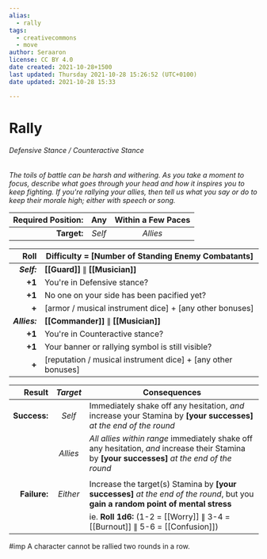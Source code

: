 ```yaml
---
alias:
  - rally
tags:
  - creativecommons
  - move
author: Seraaron
license: CC BY 4.0
date created: 2021-10-28+1500
last updated: Thursday 2021-10-28 15:26:52 (UTC+0100)
date updated: 2021-10-28 15:33

---
```


# Rally

###### Defensive Stance / Counteractive Stance

_The toils of battle can be harsh and withering. As you take a moment to focus, describe what goes through your head and how it inspires you to keep fighting. If you're rallying your allies, then tell us what you say or do to keep their morale high; either with speech or song._

| **Required Position:** |   Any  | Within a Few Paces |
| ---------------------: | :----: | :------------------------------------: |
|                **Target:** | _Self_ |                _Allies_                |

|          Roll | Difficulty = [Number of Standing Enemy Combatants]    |
| ------------: | ----------------------------------------------------- |
|   _**Self:**_ | **[[Guard]]**  ∥ **[[Musician]]**                     |
|        **+1** | You're in Defensive stance?                           |
|        **+1** | No one on your side has been pacified yet?            |
|        **+** | [armor / musical instrument dice]  + [any other bonuses]      |
| _**Allies:**_ | **[[Commander]]** ∥ **[[Musician]]**                  |
|        **+1** | You're in Counteractive stance?                       |
|        **+1** | Your banner or rallying symbol is still visible?      |
|        **+** | [reputation / musical instrument dice]  + [any other bonuses] |

|       Result | *Target* | Consequences                                                                                                                                   |
| ------------:|:--------:| ---------------------------------------------------------------------------------------------------------------------------------------------- |
| **Success:** |  _Self_  | Immediately shake off any hesitation, *and* increase your Stamina by **[your successes]** *at the end of the round*                            |
|              | _Allies_ | _All allies within range_ immediately shake off any hesitation, *and* increase their Stamina by **[your successes]** *at the end of the round* |
|              |          |                                                                                                                                                |
| **Failure:** | _Either_ | Increase the target(s) Stamina by **[your successes]** *at the end of the round*, but you **gain a random point of mental stress**                   |
|              |          | ie. **Roll 1d6:** (1-2 = [[Worry]] ∥ 3-4 = [[Burnout]] ∥ 5-6 = [[Confusion]])       |

#imp A character cannot be rallied two rounds in a row.